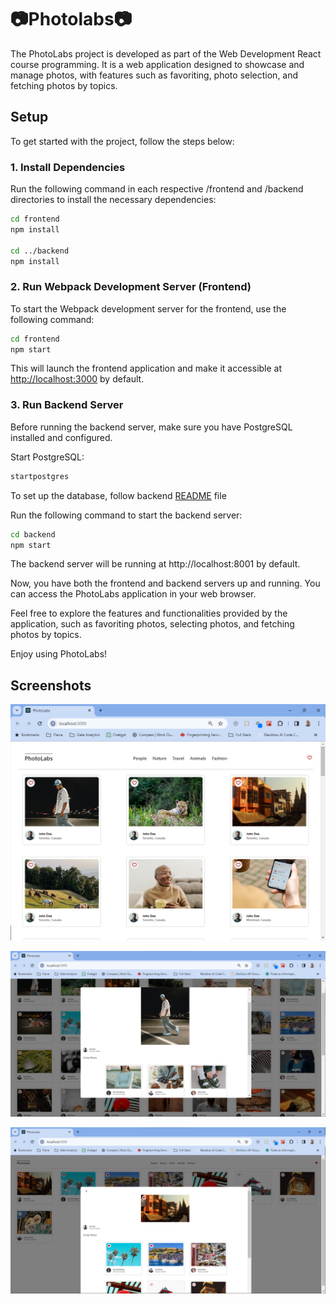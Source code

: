 # :camera:**Photolabs**:camera:

The PhotoLabs project is developed as part of the Web Development React course programming. It is a web application designed to showcase and manage photos, with features such as favoriting, photo selection, and fetching photos by topics.

## Setup

To get started with the project, follow the steps below:

### 1. Install Dependencies

Run the following command in each respective /frontend and /backend directories to install the necessary dependencies:

```sh
cd frontend
npm install

cd ../backend
npm install
```

### 2. Run Webpack Development Server (Frontend)

To start the Webpack development server for the frontend, use the following command:

```sh
cd frontend
npm start
```

This will launch the frontend application and make it accessible at [http://localhost:3000](http://localhost:3000) by default.

### 3. Run Backend Server

Before running the backend server, make sure you have PostgreSQL installed and configured.

Start PostgreSQL:

```sh
startpostgres
```

To set up the database, follow backend [README](https://github.com/Matheus-Oliveira-Chaves/photolabs-starter/blob/main/backend/README.md) file

Run the following command to start the backend server:

```sh
cd backend
npm start
```

The backend server will be running at http://localhost:8001 by default.

Now, you have both the frontend and backend servers up and running. You can access the PhotoLabs application in your web browser.

Feel free to explore the features and functionalities provided by the application, such as favoriting photos, selecting photos, and fetching photos by topics.

Enjoy using PhotoLabs!

## Screenshots

!["Screenshot of the main page."](https://github.com/Matheus-Oliveira-Chaves/photolabs-starter/blob/main/docs/main.png)

!["Screenshot of th Side Peek and their related photos by topic."](https://github.com/Matheus-Oliveira-Chaves/photolabs-starter/blob/main/docs/modal.png)

!["Screenshot of th Side Peek with favorited photos and their related photos by topic."](https://github.com/Matheus-Oliveira-Chaves/photolabs-starter/blob/main/docs/modal_topic.png)
